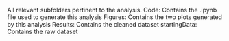 All relevant subfolders pertinent to the analysis.
Code: Contains the .ipynb file used to generate this analysis
Figures: Contains the two plots generated by this analysis
Results: Contains the cleaned dataset
startingData: Contains the raw dataset
